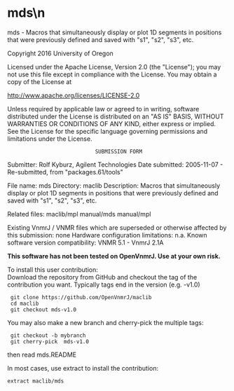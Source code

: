 # mds\n
 mds - Macros that simultaneously display or plot 1D segments in positions
 that were previously defined and saved with "s1", "s2", "s3", etc.

 Copyright 2016 University of Oregon

 Licensed under the Apache License, Version 2.0 (the "License");
 you may not use this file except in compliance with the License.
 You may obtain a copy of the License at

   http://www.apache.org/licenses/LICENSE-2.0

 Unless required by applicable law or agreed to in writing, software
 distributed under the License is distributed on an "AS IS" BASIS,
 WITHOUT WARRANTIES OR CONDITIONS OF ANY KIND, either express or implied.
 See the License for the specific language governing permissions and
 limitations under the License.

                                SUBMISSION FORM

Submitter:      Rolf Kyburz, Agilent Technologies
Date submitted: 2005-11-07 - Re-submitted, from "packages.61/tools"

File name:      mds
Directory:      maclib
Description:    Macros that simultaneously display or plot 1D segments in
                positions that were previously defined and saved with "s1",
                "s2", "s3", etc.

Related files:  maclib/mpl      manual/mds      manual/mpl

Existing VnmrJ / VNMR files which are superseded or
otherwise affected by this submission:  none
Hardware configuration limitations:     n.a.
Known software version compatibility:   VNMR 5.1 - VnmrJ 2.1A

**This software has not been tested on OpenVnmrJ. Use at your own risk.**

To install this user contribution:  
Download the repository from GitHub and checkout the tag of the contribution you want.
Typically tags end in the version (e.g. -v1.0)

     git clone https://github.com/OpenVnmrJ/maclib  
     cd maclib  
     git checkout mds-v1.0


You may also make a new branch and cherry-pick the multiple tags:  

     git checkout -b mybranch
     git cherry-pick  mds-v1.0

then read mds.README   

In most cases, use extract to install the contribution:  

    extract maclib/mds